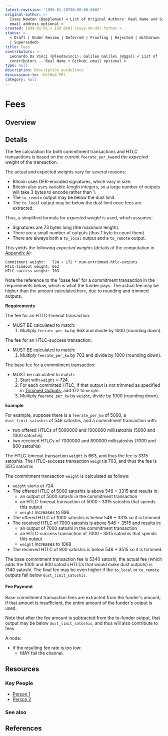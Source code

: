 ```yaml
---
latest-revision: '1999-01-29T00:00:00.000Z'
original-author: >-
  Isaac Newton (@appleman) < List of Original Authors' Real Name and Github;
  email address optional >
created: 1999-01-01 < ISO 8601 (yyyy-mm-dd) format >
status: >-
  < Draft | Under Review | Deferred | Proofing | Rejected | Withdrawn | Accepted
  | Superseded>
title: Fees
contributors: >-
  Leonardo Da Vinci (@leodavinci); Galileo Galilei (@ggal) < List of
  contributors -- Real Name + Github; email optional >
type: null
description: Description guidelines
discussions-to: (GitHub PR)
category: null
---
```


# Fees

## Overview

## Details

The fee calculation for both commitment transactions and HTLC transactions is based on the current `feerate_per_kw`and the _expected weight_ of the transaction.

The actual and expected weights vary for several reasons:

* Bitcoin uses DER-encoded signatures, which vary in size.
* Bitcoin also uses variable-length integers, so a large number of outputs will take 3 bytes to encode rather than 1.
* The `to_remote` output may be below the dust limit.
* The `to_local` output may be below the dust limit once fees are extracted.

Thus, a simplified formula for _expected weight_ is used, which assumes:

* Signatures are 73 bytes long \(the maximum length\).
* There are a small number of outputs \(thus 1 byte to count them\).
* There are always both a `to_local` output and a `to_remote` output.

This yields the following _expected weights_ \(details of the computation in [Appendix A](https://github.com/lightningnetwork/lightning-rfc/blob/master/03-transactions.md#appendix-a-expected-weights)\):

```text
Commitment weight:   724 + 172 * num-untrimmed-htlc-outputs
HTLC-timeout weight: 663
HTLC-success weight: 703
```

Note the reference to the "base fee" for a commitment transaction in the requirements below, which is what the funder pays. The actual fee may be higher than the amount calculated here, due to rounding and trimmed outputs.

**Requirements**

The fee for an HTLC-timeout transaction:

* MUST BE calculated to match:
  1. Multiply `feerate_per_kw` by 663 and divide by 1000 \(rounding down\).

The fee for an HTLC-success transaction:

* MUST BE calculated to match:
  1. Multiply `feerate_per_kw` by 703 and divide by 1000 \(rounding down\).

The base fee for a commitment transaction:

* MUST be calculated to match:
  1. Start with `weight` = 724.
  2. For each committed HTLC, if that output is not trimmed as specified in [Trimmed Outputs](https://github.com/lightningnetwork/lightning-rfc/blob/master/03-transactions.md#trimmed-outputs), add 172 to `weight`.
  3. Multiply `feerate_per_kw` by `weight`, divide by 1000 \(rounding down\).

**Example**

For example, suppose there is a `feerate_per_kw` of 5000, a `dust_limit_satoshis` of 546 satoshis, and a commitment transaction with:

* two offered HTLCs of 5000000 and 1000000 millisatoshis \(5000 and 1000 satoshis\)
* two received HTLCs of 7000000 and 800000 millisatoshis \(7000 and 800 satoshis\)

The HTLC-timeout transaction `weight` is 663, and thus the fee is 3315 satoshis. The HTLC-success transaction `weight`is 703, and thus the fee is 3515 satoshis

The commitment transaction `weight` is calculated as follows:

* `weight` starts at 724.
* The offered HTLC of 5000 satoshis is above 546 + 3315 and results in:
  * an output of 5000 satoshi in the commitment transaction
  * an HTLC-timeout transaction of 5000 - 3315 satoshis that spends this output
  * `weight` increases to 896
* The offered HTLC of 1000 satoshis is below 546 + 3315 so it is trimmed.
* The received HTLC of 7000 satoshis is above 546 + 3515 and results in:
  * an output of 7000 satoshi in the commitment transaction
  * an HTLC-success transaction of 7000 - 3515 satoshis that spends this output
  * `weight` increases to 1068
* The received HTLC of 800 satoshis is below 546 + 3515 so it is trimmed.

The base commitment transaction fee is 5340 satoshi; the actual fee \(which adds the 1000 and 800 satoshi HTLCs that would make dust outputs\) is 7140 satoshi. The final fee may be even higher if the `to_local` or `to_remote` outputs fall below `dust_limit_satoshis`.

#### Fee Payment

Base commitment transaction fees are extracted from the funder's amount; if that amount is insufficient, the entire amount of the funder's output is used.

Note that after the fee amount is subtracted from the to-funder output, that output may be below `dust_limit_satoshis`, and thus will also contribute to fees.

A node:

* if the resulting fee rate is too low:
  * MAY fail the channel.

## Resources

### Key People

* [Person 1](fees.md)
* [Person 2](fees.md)

### See also

## References

